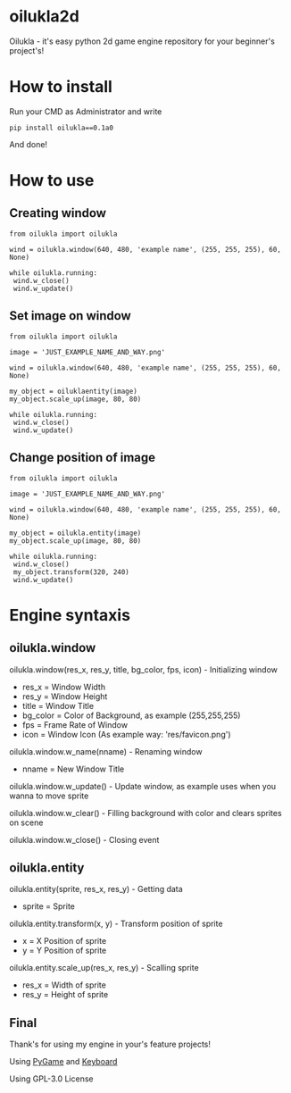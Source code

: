 # oilukla2d
 Oilukla - it's easy python 2d game engine repository for your beginner's project's!

# How to install
Run your CMD as Administrator and write
```
pip install oilukla==0.1a0
```
And done!

# How to use
## Creating window
```
from oilukla import oilukla

wind = oilukla.window(640, 480, 'example name', (255, 255, 255), 60, None)

while oilukla.running:
 wind.w_close()
 wind.w_update()
```

## Set image on window
```
from oilukla import oilukla

image = 'JUST_EXAMPLE_NAME_AND_WAY.png'

wind = oilukla.window(640, 480, 'example name', (255, 255, 255), 60, None)

my_object = oiluklaentity(image)
my_object.scale_up(image, 80, 80)

while oilukla.running:
 wind.w_close()
 wind.w_update()
```

## Change position of image
```
from oilukla import oilukla

image = 'JUST_EXAMPLE_NAME_AND_WAY.png'

wind = oilukla.window(640, 480, 'example name', (255, 255, 255), 60, None)

my_object = oilukla.entity(image)
my_object.scale_up(image, 80, 80)

while oilukla.running:
 wind.w_close()
 my_object.transform(320, 240)
 wind.w_update()
```

# Engine syntaxis 
## oilukla.window
oilukla.window(res_x, res_y, title, bg_color, fps, icon) - Initializing window
 - res_x = Window Width
 - res_y = Window Height
 - title = Window Title
 - bg_color = Color of Background, as example (255,255,255)
 - fps = Frame Rate of Window
 - icon = Window Icon (As example way: 'res/favicon.png')


oilukla.window.w_name(nname) - Renaming window
 - nname = New Window Title

oilukla.window.w_update() - Update window, as example uses when you wanna to move sprite

oilukla.window.w_clear() - Filling background with color and clears sprites on scene

oilukla.window.w_close() - Closing event

## oilukla.entity
oilukla.entity(sprite, res_x, res_y) - Getting data
 - sprite = Sprite
 
oilukla.entity.transform(x, y) - Transform position of sprite
 - x = X Position of sprite
 - y = Y Position of sprite


oilukla.entity.scale_up(res_x, res_y) - Scalling sprite
 - res_x = Width of sprite
 - res_y = Height of sprite

## Final
Thank's for using my engine in your's feature projects!

Using [PyGame](https://github.com/pygame/pygame) and [Keyboard](https://github.com/boppreh/keyboard)

Using GPL-3.0 License
